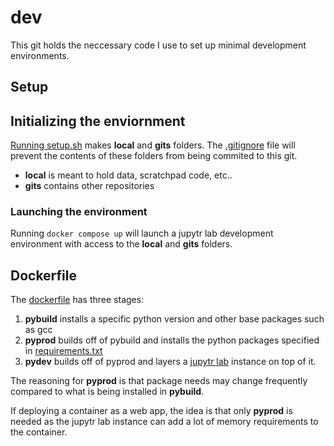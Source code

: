 # dev

This git holds the neccessary code I use to set up minimal development environments.

## Setup

## Initializing the enviornment
[Running setup.sh](setup.sh) makes **local** and **gits** folders. The [.gitignore](.gitignore) file will prevent the contents of these folders from being commited to this git.
- **local** is meant to hold data, scratchpad code, etc..
- **gits** contains other repositories

### Launching the environment 
Running `docker compose up` will launch a jupytr lab development environment with access to the **local** and **gits** folders.


## Dockerfile
The [dockerfile](dockerfile) has three stages:
1. **pybuild** installs a specific python version and other base packages such as gcc
2. **pyprod** builds off of pybuild and installs the python packages specified in [requirements.txt](requirements.txt)
3. **pydev** builds off of pyprod and layers a [jupytr lab](https://jupyter.org/) instance on top of it.

The reasoning for **pyprod** is that package needs may change frequently compared to what is being installed in **pybuild**.

If deploying a container as a web app, the idea is that only **pyprod** is needed as the jupytr lab instance can add a lot of memory requirements to the container.
